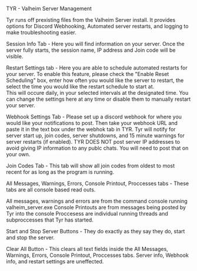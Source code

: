 TYR - Valheim Server Management 

Tyr runs off prexisting files from the Valheim Server install.  It provides options for Discord Webhooking, Automated server restarts, and logging to make troubleshooting easier.

Session Info Tab - 
  Here you will find information on your server.  Once the server fully starts, the session name, IP address and Join code will be visible.

Restart Settings tab - 
  Here you are able to schedule automated restarts for your server.  To enable this feature, please check the "Enable Reset Scheduling" box, enter how often you would like the server to restart, the select the time you would like the restart schedule to start at.  
  This will occure daily, in your selected intervals at the designated time.  You can change the settings here at any time or disable them to manually restart your server.

Webhook Settings Tab - 
  Please set up a discord webhook for where you would like your notifications to post.
  Then take your webhook URL and paste it in the text box under the webhok tab in TYR.  Tyr will notify for server start up, join codes, server shutdowns, and 15 minute warnings for server restarts (if enabled).  TYR DOES NOT post server IP addresses to avoid giving IP information to any publc chats.  You will need to post that on your own.

Join Codes Tab - 
  This tab will show all join codes from oldest to most recent for as long as the program is running.

All Messages, Warnings, Errors, Console Printout, Proccesses tabs - 
  These tabs are all console based read outs.  

  All messages, warnings and errors are from the command console running valheim_server.exe
  Console Printouts are from messages being posted by Tyr into the console
  Proccesess are individual running threads and subproccesses that Tyr has started. 

Start and Stop Server Buttons - 
  They do exactly as they say they do, start and stop the server.

Clear All Button - 
  This clears all text fields inside the All Messages, Warnings, Errors, Console Printout, Proccesses tabs.  Server info, Webhook info, and restart settings are uneffected.
